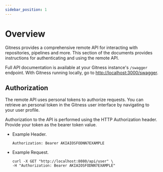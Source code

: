 ```yaml
---
sidebar_position: 1
---
```


# Overview

Gitness provides a comprehensive remote API for interacting with repositories, pipelines and more. This section of the documents provides instructions for authenticating and using the remote API.

Full API documentation is available at your Gitness instance's `/swagger` endpoint. With Gitness running locally, go to [http://localhost:3000/swagger](http://localhost:3000/swagger).

## Authorization

The remote API uses personal tokens to authorize requests. You can retrieve an personal token in the Gitness user interface by navigating to your user profile.

Authorization to the API is performed using the HTTP Authorization header. Provide your token as the bearer token value.

* Example Header.

    ```
    Authorization: Bearer AKIAIOSFODNN7EXAMPLE
    ```

* Example Request.

    ```
    curl -X GET "http://localhost:8080/api/user" \
    -H "Authorization: Bearer AKIAIOSFODNN7EXAMPLE"
    ```
